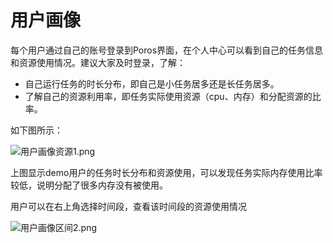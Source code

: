 # 用户画像
每个用户通过自己的账号登录到Poros界面，在个人中心可以看到自己的任务信息和资源使用情况。建议大家及时登录，了解：

+ 自己运行任务的时长分布，即自己是小任务居多还是长任务居多。
+ 了解自己的资源利用率，即任务实际使用资源（cpu、内存）和分配资源的比率。

如下图所示：

![用户画像资源1.png](/pic/resource-usage/用户画像资源1.png)


上图显示demo用户的任务时长分布和资源使用，可以发现任务实际内存使用比率较低，说明分配了很多内存没有被使用。

用户可以在右上角选择时间段，查看该时间段的资源使用情况

![用户画像区间2.png](/pic/resource-usage/用户画像区间2.png)